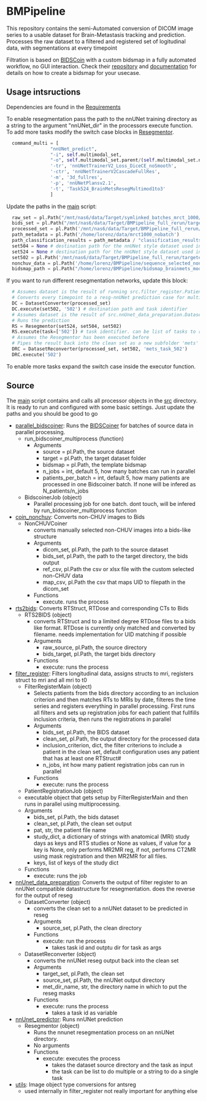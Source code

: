# BMPipeline

This repository contains the semi-Automated conversion of DICOM image series to a usable dataset for Brain-Metastasis tracking and prediction.
Processes the raw dataset to a filtered and registered set of logitudinal data, with segmentations at every timepoint

Filtration is based on [BIDSCoin](https://github.com/Donders-Institute/bidscoin) with a custom bidsmap in a fully automated workflow, no GUI interaction.
Check their [repository](https://github.com/Donders-Institute/bidscoin) and [documentation](https://bidscoin.readthedocs.io/en/latest/) for details on how to create a bidsmap for your usecase.
## Usage intsructions
Dependencies are found in the [Requirements](requirements.txt)

To enable resegmentation pass the path to the nnUNet training directory as a string to the argument "nnUNet_dir" in the processors execute function.
To add more tasks modify the switch case blocks in [Resegmentor](src/nnUnet_predictor.py).
```python
  command_multi = [
                "nnUNet_predict",
                "-i", self.multimodal_set,
                "-o", self.multimodal_set.parent/(self.multimodal_set.name+'_predictions'),
                '-tr', 'nnUNetTrainerV2_Loss_DiceCE_noSmooth',
                '-ctr', 'nnUNetTrainerV2CascadeFullRes',
                '-m', '3d_fullres',
                '-p', 'nnUNetPlansv2.1',
                '-t', 'Task524_BrainMetsResegMultimod1to3'
                ]
```

Update the paths in the [main](full_pipeline.py) script:
```python
  raw_set = pl.Path("/mnt/nas6/data/Target/symlinked_batches_mrct_1000/known_no_issues") # path to the raw dataset
  bids_set = pl.Path("/mnt/nas6/data/Target/BMPipeline_full_rerun/targeted_rerun/bids") # destination path for the fileterd set in NIfTI
  processed_set = pl.Path('/mnt/nas6/data/Target/BMPipeline_full_rerun/targeted_rerun/processed') # destination path for the registered set
  path_metadata = pl.Path('/home/lorenz/data/mrct1000_nobatch')
  path_classification_results = path_metadata / "classification_results.csv" # path to the result csv of the sequence classifier, used in nonCHUV2BIDS
  set504 = None # destination path for the nnUNet style dataset used in reseg for task 504
  set524 = None # destination path for the nnUNet style dataset used in reseg for task 524
  set502 = pl.Path('/mnt/nas6/data/Target/BMPipeline_full_rerun/targeted_rerun/nnUNet_dataset') # destination path for the nnUNet style dataset used in reseg for task 502
  nonchuv_data = pl.Path('/home/lorenz/BMPipeline/sequence_selected_nonchuv.xlsx') # path to the manually selected conversion file
  bidsmap_path = pl.Path("/home/lorenz/BMPipeline/bidsmap_brainmets_modified_no_derived_no_se2d_excl_angio.yaml") # path to the bidsmap template used in conversion
```

If you want to run different resegmentation networks, update this block:
```python
  # Assumes dataset is the result of running src.filter_register.PatientPreprocessor
  # Converts every timepoint to a resg-nnUNet prediction case for multimodal and single modal
  DC = DatasetConverter(processed_set)
  DC.execute(set502, '502') # destination path and task identifier
  # Assumes dataset is the result of src.nnUnet_data_preparation.DatasetConverter
  # Runs the prediction 
  RS = Resegmentor(set524, set504, set502)
  RS.execute(task=['502']) # task identifier. can be list of tasks to run multiple, e.g. when task 524 is used but not all studies have t2 images
  # Assumes the Resegmentor has been executed before
  # Pipes the result back into the clean set as a new subfolder 'mets'
  DRC = DatasetReconverter(processed_set, set502, 'mets_task_502')
  DRC.execute('502')
```
To enable more tasks expand the switch case inside the executor function.

## Source
The [main](full_pipeline.py) script contains and calls all processor objects in the [src](src) directory. It is ready to run and configured with some basic settings. Just update the paths and you should be good to go
- [parallel_bidscoiner](src/parallel_bidscoiner.py): Runs the [BIDSCoiner](https://github.com/Donders-Institute/bidscoin) for batches of source data in parallel processing.
  - run_bidscoiner_multiprocess (function)
    - Arguments
      - source = pl.Path, the source dataset
      - target = pl.Path, the target dataset folder
      - bidsmap = pl.Path, the template bidsmap
      - n_jobs = int, default 5, how many batches can run in parallel
      - patients_per_batch = int, default 5, how many patients are processed in one Bidscoiner batch. If none will be infered as N_patients/n_jobs
  - BidscoinerJob (object)
    - Parallel processing job for one batch. dont touch, will be infered by run_bidscoiner_multiprocess function
- [coin_nonchuv](src/coin_nonchuv.py): Converts non-CHUV images to Bids
  - NonCHUVCoiner
    - converts manually selected non-CHUV images into a bids-like structure
    - Arguments
      - dicom_set, pl.Path, the path to the source dataset
      - bids_set, pl.Path, the path to the target directory, the bids output
      - ref_csv, pl.Path the csv or xlsx file with the custom selected non-CHUV data
      - map_csv, pl.Path the csv that maps UID to filepath in the dicom_set
    - Functions
      - execute. runs the process
- [rts2bids](src/rts2bids.py): Converts RTStruct, RTDose and corresponding CTs to Bids
  - RTS2BIDS (object)
    - converts RTStruct and to a limited degree RTDose files to a bids like format. RTDose is currently only matched and converted by filename. needs implementation for UID matching if possible
    - Arguments
      - raw_source, pl.Path, the source directory
      - bids_target, pl.Path, the target bids directory
    - Functions
      - execute: runs the process
- [filter_register](src/filter_register.py): Filters longitudinal data, assigns structs to mri, registers struct to mri and all mri to t0
  - FilterRegisterMain (object)
    - Selects patients from the bids directory according to an inclusion criterion and then matches RTs to MRIs by date, filteres the time series and registers everything in parallel processing. First runs all filters and sets up registration jobs for each patient that fullfills inclusion criteria, then runs the registrations in parallel
    - Arguments
      - bids_set, pl.Path, the BIDS dataset
      - clean_set, pl.Path, the output directory for the processed data
      - inclusion_criterion, dict, the filter criterions to include a patient in the clean set, default configuration uses any patient that has at least one RTStruct#
      - n_jobs, int how many patient registration jobs can run in parallel
    - Functions
      - execute: runs the process
  - PatientRegistrationJob (object)
  - executable object that gets setup by FilterRegisterMain and then runs in parallel using multiprocessing. 
  - Arguments
    - bids_set, pl.Path, the bids dataset
    - clean_set, pl.Path, the clean set output
    - pat, str, the patient file name
    - study_dict, a dictionary of strings with anatomical (MRI) study days as keys and RTS studies or None as values, if value for a key is None, only performs MR2MR reg, if not, performs CT2MR using mask registration and then MR2MR for all files.
    - keys, list of keys of the study dict
  - Functions
    - execute: runs the job 
- [nnUnet_data_preparation](src/nnUnet_data_preparation.py): Converts the output of filter register to an nnUNet compatible datastructure for resegmentation. does the reverse for the output of reseg
  - DatasetConverter (object)
    - converts the clean set to a nnUNet dataset to be predicted in reseg
    - Arguments
      - source_set, pl.Path, the clean directory
    - Functions
      - execute: run the process
        - takes task id and outptu dir for task as args
  - DatasetReconverter (object)
    - converts the nnUNet reseg output back into the clean set
    - Arguments
      - target_set, pl.Path, the clean set
      - source_set, pl.Path, the nnUNet output directory
      - met_dir_name, str, the directory name in which to put the reseg masks
    - Functions
      - execute: runs the process
        - takes a task id as variable
- [nnUnet_predictor](src/nnUnet_predictor.py): Runs nnUNet prediction
  - Resegmentor (object)
    - Runs the nnunet resegmentation process on an nnUNet directory.
    - No arguments
    - Functions
      - execute: executes the process
        - takes the dataset source directory and the task as input
        - the task can be list to do multiple or a string to do a single task
- [utils](src/utils.py): Image object type conversions for antsreg
  - used internally in filter_register not really important for anything else